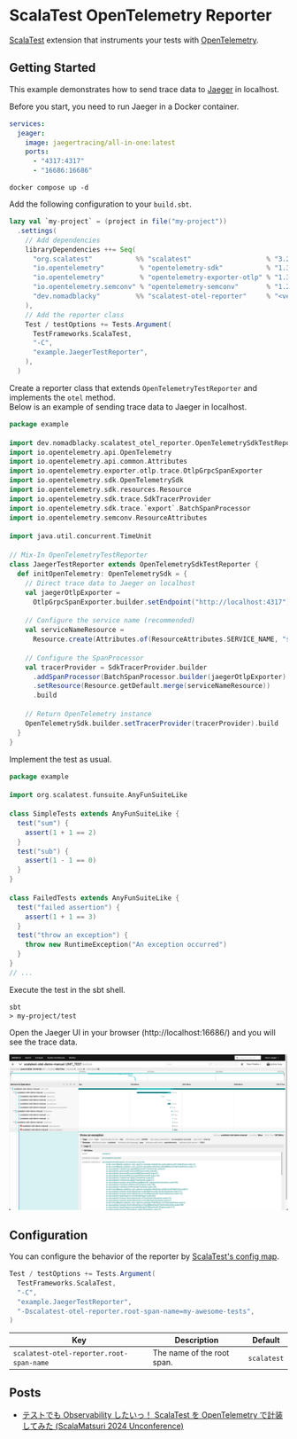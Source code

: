 # ScalaTest OpenTelemetry Reporter

[ScalaTest](https://www.scalatest.org/) extension that instruments your tests with [OpenTelemetry](https://opentelemetry.io/).

## Getting Started

This example demonstrates how to send trace data to [Jaeger](https://www.jaegertracing.io/) in localhost.

Before you start, you need to run Jaeger in a Docker container.

```yaml
services:
  jeager:
    image: jaegertracing/all-in-one:latest
    ports:
      - "4317:4317"
      - "16686:16686"
```

```shell
docker compose up -d
```

Add the following configuration to your `build.sbt`.

```scala
lazy val `my-project` = (project in file("my-project"))
  .settings(
    // Add dependencies
    libraryDependencies ++= Seq(
      "org.scalatest"           %% "scalatest"                   % "3.2.18"       % Test,
      "io.opentelemetry"         % "opentelemetry-sdk"           % "1.38.0"       % Test,
      "io.opentelemetry"         % "opentelemetry-exporter-otlp" % "1.38.0"       % Test,
      "io.opentelemetry.semconv" % "opentelemetry-semconv"       % "1.21.0-alpha" % Test,
      "dev.nomadblacky"         %% "scalatest-otel-reporter"     % "<version>"    % Test,
    ),
    // Add the reporter class
    Test / testOptions += Tests.Argument(
      TestFrameworks.ScalaTest,
      "-C",
      "example.JaegerTestReporter",
    ),
  )
```

Create a reporter class that extends `OpenTelemetryTestReporter` and implements the `otel` method.  
Below is an example of sending trace data to Jaeger in localhost.

```scala
package example

import dev.nomadblacky.scalatest_otel_reporter.OpenTelemetrySdkTestReporter
import io.opentelemetry.api.OpenTelemetry
import io.opentelemetry.api.common.Attributes
import io.opentelemetry.exporter.otlp.trace.OtlpGrpcSpanExporter
import io.opentelemetry.sdk.OpenTelemetrySdk
import io.opentelemetry.sdk.resources.Resource
import io.opentelemetry.sdk.trace.SdkTracerProvider
import io.opentelemetry.sdk.trace.`export`.BatchSpanProcessor
import io.opentelemetry.semconv.ResourceAttributes

import java.util.concurrent.TimeUnit

// Mix-In OpenTelemetryTestReporter
class JaegerTestReporter extends OpenTelemetrySdkTestReporter {
  def initOpenTelemetry: OpenTelemetrySdk = {
    // Direct trace data to Jaeger on localhost
    val jaegerOtlpExporter =
      OtlpGrpcSpanExporter.builder.setEndpoint("http://localhost:4317").setTimeout(30, TimeUnit.SECONDS).build

    // Configure the service name (recommended)
    val serviceNameResource =
      Resource.create(Attributes.of(ResourceAttributes.SERVICE_NAME, "scalatest-otel-demo-manual"))

    // Configure the SpanProcessor
    val tracerProvider = SdkTracerProvider.builder
      .addSpanProcessor(BatchSpanProcessor.builder(jaegerOtlpExporter).build)
      .setResource(Resource.getDefault.merge(serviceNameResource))
      .build

    // Return OpenTelemetry instance
    OpenTelemetrySdk.builder.setTracerProvider(tracerProvider).build
  }
}
```

Implement the test as usual.

```scala
package example

import org.scalatest.funsuite.AnyFunSuiteLike

class SimpleTests extends AnyFunSuiteLike {
  test("sum") {
    assert(1 + 1 == 2)
  }
  test("sub") {
    assert(1 - 1 == 0)
  }
}

class FailedTests extends AnyFunSuiteLike {
  test("failed assertion") {
    assert(1 + 1 == 3)
  }
  test("throw an exception") {
    throw new RuntimeException("An exception occurred")
  }
}
// ...
```

Execute the test in the sbt shell.

```shell
sbt
> my-project/test
```

Open the Jaeger UI in your browser (http://localhost:16686/) and you will see the trace data.


![img.png](jaeger-trace.png)

## Configuration

You can configure the behavior of the reporter by [ScalaTest's config map](https://www.scalatest.org/user_guide/using_the_runner).

```scala
Test / testOptions += Tests.Argument(
  TestFrameworks.ScalaTest,
  "-C",
  "example.JaegerTestReporter",
  "-Dscalatest-otel-reporter.root-span-name=my-awesome-tests",
)
```

| Key                                      | Description                | Default     |
|------------------------------------------|----------------------------|-------------|
| `scalatest-otel-reporter.root-span-name` | The name of the root span. | `scalatest` |

## Posts

- [テストでも Observability したいっ！ ScalaTest を OpenTelemetry で計装してみた (ScalaMatsuri 2024 Unconference)](https://cobalt-lupin-e48.notion.site/Observability-ScalaTest-OpenTelemetry-b2d3e69d75f146b1a26fe9199d51e3e9)
